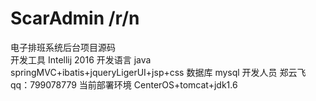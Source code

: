 # ScarAdmin /r/n
电子排班系统后台项目源码<br>
开发工具
Intellij 2016
开发语言
java
springMVC+ibatis+jqueryLigerUI+jsp+css
数据库
mysql
开发人员
郑云飞 qq：799078779
当前部署环境
CenterOS+tomcat+jdk1.6


